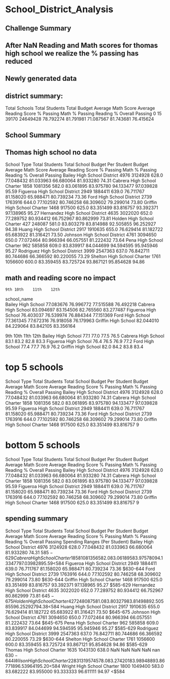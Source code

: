# School_District_Analysis
 
## Challenge Summary

## After NaN Reading and Math scores for thomas high school we realize the % passing has reduced

## Newly generated data

## district summary:

Total Schools	Total Students	Total Budget	Average Math Score	Average Reading Score	% Passing Math	% Passing Reading	% Overall Passing
0	15	39170	24649428	78.792274	81.791981	71.087567	81.743681	76.415624


## School Summary
## Thomas high school no data

School Type	Total Students	Total School Budget	Per Student Budget	Average Math Score	Average Reading Score	% Passing Math	% Passing Reading	% Overall Passing
Bailey High School	District	4976	3124928	628.0	77.048432	81.033963	66.680064	81.933280	74.31
Cabrera High School	Charter	1858	1081356	582.0	83.061895	83.975780	94.133477	97.039828	95.59
Figueroa High School	District	2949	1884411	639.0	76.711767	81.158020	65.988471	80.739234	73.36
Ford High School	District	2739	1763916	644.0	77.102592	80.746258	68.309602	79.299014	73.80
Griffin High School	Charter	1468	917500	625.0	83.351499	83.816757	93.392371	97.138965	95.27
Hernandez High School	District	4635	3022020	652.0	77.289752	80.934412	66.752967	80.862999	73.81
Holden High School	Charter	427	248087	581.0	83.803279	83.814988	92.505855	96.252927	94.38
Huang High School	District	2917	1910635	655.0	76.629414	81.182722	65.683922	81.316421	73.50
Johnson High School	District	4761	3094650	650.0	77.072464	80.966394	66.057551	81.222432	73.64
Pena High School	Charter	962	585858	609.0	83.839917	84.044699	94.594595	95.945946	95.27
Rodriguez High School	District	3999	2547363	637.0	76.842711	80.744686	66.366592	80.220055	73.29
Shelton High School	Charter	1761	1056600	600.0	83.359455	83.725724	93.867121	95.854628	94.86


## math and reading score no impact

	9th	10th	11th	12th
school_name				
Bailey High School	77.083676	76.996772	77.515588	76.492218
Cabrera High School	83.094697	83.154506	82.765560	83.277487
Figueroa High School	76.403037	76.539974	76.884344	77.151369
Ford High School	77.361345	77.672316	76.918058	76.179963
Griffin High School	82.044010	84.229064	83.842105	83.356164

9th	10th	11th	12th
Bailey High School	77.1	77.0	77.5	76.5
Cabrera High School	83.1	83.2	82.8	83.3
Figueroa High School	76.4	76.5	76.9	77.2
Ford High School	77.4	77.7	76.9	76.2
Griffin High School	82.0	84.2	83.8	83.4

# top 5 schools

School Type	Total Students	Total School Budget	Per Student Budget	Average Math Score	Average Reading Score	% Passing Math	% Passing Reading	% Overall Passing
Bailey High School	District	4976	3124928	628.0	77.048432	81.033963	66.680064	81.933280	74.31
Cabrera High School	Charter	1858	1081356	582.0	83.061895	83.975780	94.133477	97.039828	95.59
Figueroa High School	District	2949	1884411	639.0	76.711767	81.158020	65.988471	80.739234	73.36
Ford High School	District	2739	1763916	644.0	77.102592	80.746258	68.309602	79.299014	73.80
Griffin High School	Charter	1468	917500	625.0	83.351499	83.816757	9

# bottom 5 schools

School Type	Total Students	Total School Budget	Per Student Budget	Average Math Score	Average Reading Score	% Passing Math	% Passing Reading	% Overall Passing
Bailey High School	District	4976	3124928	628.0	77.048432	81.033963	66.680064	81.933280	74.31
Cabrera High School	Charter	1858	1081356	582.0	83.061895	83.975780	94.133477	97.039828	95.59
Figueroa High School	District	2949	1884411	639.0	76.711767	81.158020	65.988471	80.739234	73.36
Ford High School	District	2739	1763916	644.0	77.102592	80.746258	68.309602	79.299014	73.80
Griffin High School	Charter	1468	917500	625.0	83.351499	83.816757	9

## spending summary
School Type	Total Students	Total School Budget	Per Student Budget	Average Math Score	Average Reading Score	% Passing Math	% Passing Reading	% Overall Passing	Spending Ranges (Per Student)
Bailey High School	District	4976	3124928	628.0	77.048432	81.033963	66.680064	81.933280	74.31	$585-629
Cabrera High School	Charter	1858	1081356	582.0	83.061895	83.975780	94.133477	97.039828	95.59	<$584
Figueroa High School	District	2949	1884411	639.0	76.711767	81.158020	65.988471	80.739234	73.36	$630-644
Ford High School	District	2739	1763916	644.0	77.102592	80.746258	68.309602	79.299014	73.80	$630-644
Griffin High School	Charter	1468	917500	625.0	83.351499	83.816757	93.392371	97.138965	95.27	$585-629
Hernandez High School	District	4635	3022020	652.0	77.289752	80.934412	66.752967	80.862999	73.81	$645-675
Holden High School	Charter	427	248087	581.0	83.803279	83.814988	92.505855	96.252927	94.38	<$584
Huang High School	District	2917	1910635	655.0	76.629414	81.182722	65.683922	81.316421	73.50	$645-675
Johnson High School	District	4761	3094650	650.0	77.072464	80.966394	66.057551	81.222432	73.64	$645-675
Pena High School	Charter	962	585858	609.0	83.839917	84.044699	94.594595	95.945946	95.27	$585-629
Rodriguez High School	District	3999	2547363	637.0	76.842711	80.744686	66.366592	80.220055	73.29	$630-644
Shelton High School	Charter	1761	1056600	600.0	83.359455	83.725724	93.867121	95.854628	94.86	$585-629
Thomas High School	Charter	1635	1043130	638.0	NaN	NaN	NaN	NaN	nan	$630-644
Wilson High School	Charter	2283	1319574	578.0	83.274201	83.989488	93.867718	96.539641	95.20	<$584
Wright High School	Charter	1800	1049400	583.0	83.682222	83.955000	93.333333	96.611111	94.97	<$584